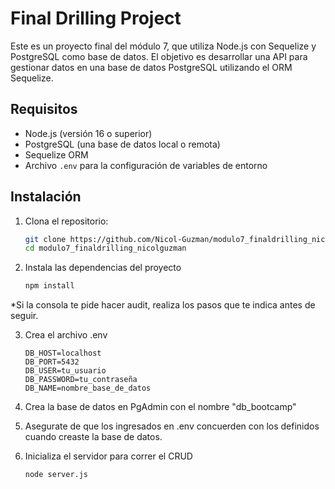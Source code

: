 # Final Drilling Project

Este es un proyecto final del módulo 7, que utiliza Node.js con Sequelize y PostgreSQL como base de datos. El objetivo es desarrollar una API para gestionar datos en una base de datos PostgreSQL utilizando el ORM Sequelize.

## Requisitos

- Node.js (versión 16 o superior)
- PostgreSQL (una base de datos local o remota)
- Sequelize ORM
- Archivo `.env` para la configuración de variables de entorno

## Instalación

1. Clona el repositorio:

   ```bash
   git clone https://github.com/Nicol-Guzman/modulo7_finaldrilling_nicolguzman.git
   cd modulo7_finaldrilling_nicolguzman
   ```

2. Instala las dependencias del proyecto
    
    ```bash
    npm install
    ```

*Si la consola te pide hacer audit, realiza los pasos que te indica antes de seguir.

3. Crea el archivo .env

    ```.env
    DB_HOST=localhost
    DB_PORT=5432
    DB_USER=tu_usuario
    DB_PASSWORD=tu_contraseña
    DB_NAME=nombre_base_de_datos
    ```

4. Crea la base de datos en PgAdmin con el nombre "db_bootcamp"
    
5. Asegurate de que los ingresados en .env concuerden con los definidos cuando creaste la base de datos.

6. Inicializa el servidor para correr el CRUD

    ```node
    node server.js
    ```